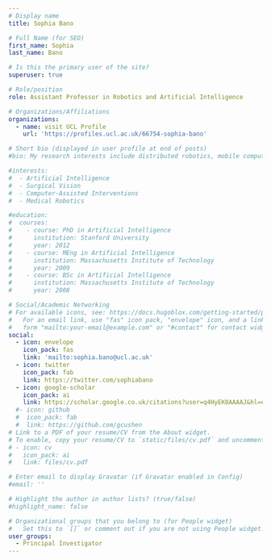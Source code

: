 ```yaml
---
# Display name
title: Sophia Bano

# Full Name (for SEO)
first_name: Sophia
last_name: Bano

# Is this the primary user of the site?
superuser: true

# Role/position
role: Assistant Professor in Robotics and Artificial Intelligence

# Organizations/Affiliations
organizations:
  - name: visit UCL Profile
    url: 'https://profiles.ucl.ac.uk/66754-sophia-bano'

# Short bio (displayed in user profile at end of posts)
#bio: My research interests include distributed robotics, mobile computing and programmable matter.

#interests:
#  - Artificial Intelligence
#  - Surgical Vision
#  - Computer-Assisted Interventions
#  - Medical Robotics

#education:
#  courses:
#    - course: PhD in Artificial Intelligence
#      institution: Stanford University
#      year: 2012
#    - course: MEng in Artificial Intelligence
#      institution: Massachusetts Institute of Technology
#      year: 2009
#    - course: BSc in Artificial Intelligence
#      institution: Massachusetts Institute of Technology
#      year: 2008

# Social/Academic Networking
# For available icons, see: https://docs.hugoblox.com/getting-started/page-builder/#icons
#   For an email link, use "fas" icon pack, "envelope" icon, and a link in the
#   form "mailto:your-email@example.com" or "#contact" for contact widget.
social:
  - icon: envelope
    icon_pack: fas
    link: 'mailto:sophia.bano@ucl.ac.uk'
  - icon: twitter
    icon_pack: fab
    link: https://twitter.com/sophiabano
  - icon: google-scholar
    icon_pack: ai
    link: https://scholar.google.co.uk/citations?user=q4HyEK0AAAAJ&hl=en
  #- icon: github
  #  icon_pack: fab
  #  link: https://github.com/gcushen
# Link to a PDF of your resume/CV from the About widget.
# To enable, copy your resume/CV to `static/files/cv.pdf` and uncomment the lines below.
# - icon: cv
#   icon_pack: ai
#   link: files/cv.pdf

# Enter email to display Gravatar (if Gravatar enabled in Config)
#email: ''

# Highlight the author in author lists? (true/false)
#highlight_name: false

# Organizational groups that you belong to (for People widget)
#   Set this to `[]` or comment out if you are not using People widget.
user_groups:
  - Principal Investigator
---
```

